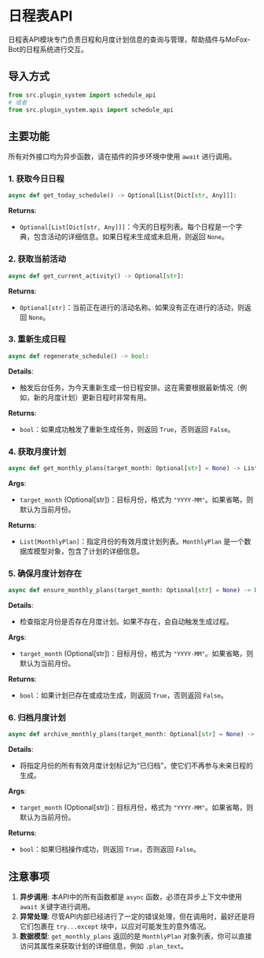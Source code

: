 # 日程表API

日程表API模块专门负责日程和月度计划信息的查询与管理，帮助插件与MoFox-Bot的日程系统进行交互。

## 导入方式

```python
from src.plugin_system import schedule_api
# 或者
from src.plugin_system.apis import schedule_api
```

## 主要功能

所有对外接口均为异步函数，请在插件的异步环境中使用 `await` 进行调用。

### 1. 获取今日日程

```python
async def get_today_schedule() -> Optional[List[Dict[str, Any]]]:
```

**Returns**:
- `Optional[List[Dict[str, Any]]]`：今天的日程列表。每个日程是一个字典，包含活动的详细信息。如果日程未生成或未启用，则返回 `None`。

### 2. 获取当前活动

```python
async def get_current_activity() -> Optional[str]:
```

**Returns**:
- `Optional[str]`：当前正在进行的活动名称。如果没有正在进行的活动，则返回 `None`。

### 3. 重新生成日程

```python
async def regenerate_schedule() -> bool:
```

**Details**:
- 触发后台任务，为今天重新生成一份日程安排。这在需要根据最新情况（例如，新的月度计划）更新日程时非常有用。

**Returns**:
- `bool`：如果成功触发了重新生成任务，则返回 `True`，否则返回 `False`。

### 4. 获取月度计划

```python
async def get_monthly_plans(target_month: Optional[str] = None) -> List[MonthlyPlan]:
```

**Args**:
- `target_month` (Optional[str])：目标月份，格式为 `"YYYY-MM"`。如果省略，则默认为当前月份。

**Returns**:
- `List[MonthlyPlan]`：指定月份的有效月度计划列表。`MonthlyPlan` 是一个数据库模型对象，包含了计划的详细信息。

### 5. 确保月度计划存在

```python
async def ensure_monthly_plans(target_month: Optional[str] = None) -> bool:
```

**Details**:
- 检查指定月份是否存在月度计划。如果不存在，会自动触发生成过程。

**Args**:
- `target_month` (Optional[str])：目标月份，格式为 `"YYYY-MM"`。如果省略，则默认为当前月份。

**Returns**:
- `bool`：如果计划已存在或成功生成，则返回 `True`，否则返回 `False`。

### 6. 归档月度计划

```python
async def archive_monthly_plans(target_month: Optional[str] = None) -> bool:
```

**Details**:
- 将指定月份的所有有效月度计划标记为“已归档”，使它们不再参与未来日程的生成。

**Args**:
- `target_month` (Optional[str])：目标月份，格式为 `"YYYY-MM"`。如果省略，则默认为当前月份。

**Returns**:
- `bool`：如果归档操作成功，则返回 `True`，否则返回 `False`。

## 注意事项

1.  **异步调用**: 本API中的所有函数都是 `async` 函数，必须在异步上下文中使用 `await` 关键字进行调用。
2.  **异常处理**: 尽管API内部已经进行了一定的错误处理，但在调用时，最好还是将它们包裹在 `try...except` 块中，以应对可能发生的意外情况。
3.  **数据模型**: `get_monthly_plans` 返回的是 `MonthlyPlan` 对象列表，你可以直接访问其属性来获取计划的详细信息，例如 `.plan_text`。
